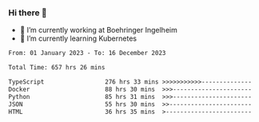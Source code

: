 ### Hi there 👋
- 🔭 I’m currently working at Boehringer Ingelheim
- 🌱 I’m currently learning Kubernetes

 
<!--START_SECTION:waka-->

```txt
From: 01 January 2023 - To: 16 December 2023

Total Time: 657 hrs 26 mins

TypeScript                 276 hrs 33 mins >>>>>>>>>>>--------------   42.07 %
Docker                     88 hrs 30 mins  >>>----------------------   13.46 %
Python                     85 hrs 31 mins  >>>----------------------   13.01 %
JSON                       55 hrs 30 mins  >>-----------------------   08.44 %
HTML                       36 hrs 35 mins  >------------------------   05.57 %
```

<!--END_SECTION:waka-->

 
